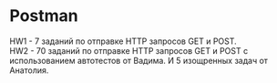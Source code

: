 # Postman

 HW1 - 7 заданий по отправке HTTP запросов GET и POST.  
 HW2 - 70 заданий по отправке HTTP запросов GET и POST с использованием автотестов от Вадима. И 5 изощренных задач от Анатолия.
